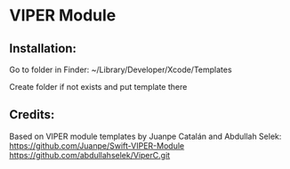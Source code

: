 # VIPER Module

## Installation:

Go to folder in Finder: ~/Library/Developer/Xcode/Templates

Create folder if not exists and put template there

## Credits:

Based on VIPER module templates by Juanpe Catalán and Abdullah Selek:
https://github.com/Juanpe/Swift-VIPER-Module
https://github.com/abdullahselek/ViperC.git
